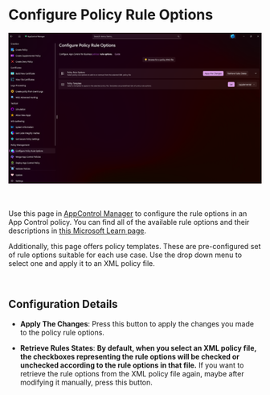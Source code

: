 # Configure Policy Rule Options

<div align="center">

<img src="https://raw.githubusercontent.com/HotCakeX/.github/refs/heads/main/Pictures/PNG%20and%20JPG/AppControl%20Manager%20page%20screenshots/Configure%20Policy%20Rule%20Options.png" alt="AppControl Manager Application's Configure Policy Rule Options Page">

</div>

<br>

<br>

Use this page in [AppControl Manager](https://github.com/HotCakeX/Harden-Windows-Security/wiki/AppControl-Manager) to configure the rule options in an App Control policy. You can find all of the available rule options and their descriptions in [this Microsoft Learn page](https://learn.microsoft.com/en-us/windows/security/application-security/application-control/app-control-for-business/design/select-types-of-rules-to-create#table-1-app-control-for-business-policy---policy-rule-options).

Additionally, this page offers policy templates. These are pre-configured set of rule options suitable for each use case. Use the drop down menu to select one and apply it to an XML policy file.

<br>

## Configuration Details

* **Apply The Changes**: Press this button to apply the changes you made to the policy rule options.

* **Retrieve Rules States**: **By default, when you select an XML policy file, the checkboxes representing the rule options will be checked or unchecked according to the rule options in that file.** If you want to retrieve the rule options from the XML policy file again, maybe after modifying it manually, press this button.

<br>
